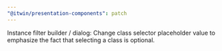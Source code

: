 ```yaml
---
"@itwin/presentation-components": patch
---
```


Instance filter builder / dialog: Change class selector placeholder value to emphasize the fact that selecting a class is optional.
